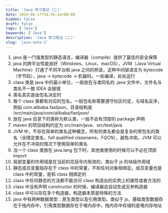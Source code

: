 ```yaml
---
title: 'Java 学习笔记（二)'
date: 2019-06-17T10:56:14+08:00
hidden: false
draft: false
tags: ['Java']
keywords: ['Java']
description: 'Java 学习笔记（二)'
slug: 'java-note-2'
---
```


1. java 是一门强类型的静态语言，编译器（compile）提供了最佳的安全保障
2. java 的跨平台性能良好（Windows、Linux、macOS），JVM（Java Virtual Machine）打通了不同平台和 java 之间的桥梁，这种中间层语言为 bytecode （字节码），java -> bytecode -> 机器码，一处编译，处处运行
3. class 类是 java 中的最小单位，一般放在与类同名的 .java 文件中，文件名与类名不一致 IDEA 会报错
4. 类名其实是由包名决定的
5. 每个 class 类都有对应的包名，一般包名称需要遵守社区约定，与域名反序，例如 com.alibaba.fastjson，目录结构是 /src/main/java/com/alibaba/fastjson/
6. 放在 java 目录下的类称为默认类，一般不会有顶部的 package 声明
7. maven 的项目结构约定为 src/main/java、src/test/java
8. JVM 中，不存在简单的类名这种概念，所有的类名都会是复杂的带包名的类名（全限定类名，full qualified classname，FQCN），避免冲突。JVM 可以允许在不冲突的情况下使用简单的类名
9. 当一个 class 类放在 java.lang 包下时，其他类使用的时候可以不必在顶部 import
10. 局部变量的作用域是在当前的花括号内有效的，类似于 js 的块级作用域
11. 静态成员变量指存在于 class 中的常量，不和任何对象相绑定。成员变量也是 class 中的常量，是和 class 相绑定的
12. class 中任何静态的方法都不能访问 class 构造出的实例上的属性或者方法的
13. class 中没有声明 constructor 的时候，编译器会自动生成无参构造器
14. class 中可以存在多个构造器，构造器本质是特殊的方法
15. java 中有两种数据类型：原生类型以及引用类型。类似于 js，基础类型数据存在于栈内存中，引用类型数据存在于堆内存中，栈内存中存储的是堆内存地址
